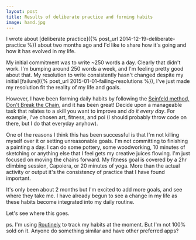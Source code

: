 ```yaml
---
layout: post
title: Results of deliberate practice and forming habits
image: hand.jpg
---
```


I wrote about [deliberate practice]({% post_url 2014-12-19-deliberate-practice %}) about two months ago and I'd like to share how it's going and how it has evolved in my life.

My initial commitment was to write ~250 words a day. Clearly that didn't work.  I'm bumping around 250 words a week, and I'm feeling pretty good about that. My resolution to write consistently hasn't changed despite my initial [failure]({% post_url 2015-01-01-failing-resolutions %}), I've just made my resolution fit the reality of my life and goals. 

However, I have been forming daily habits by following the [Seinfeld method, Don't Break the Chain](http://lifehacker.com/281626/jerry-seinfelds-productivity-secret), and it has been great! Decide upon a manageable task that relates to a skill you want to improve and *do it every day*. For example, I've chosen art, fitness, and poi (I should probably throw code on there, but I do that everyday anyhow). 

One of the reasons I think this has been successful is that I'm not killing myself over it or setting unreasonable goals. I'm not committing to finishing a painting a day. I can do some pottery, some woodworking, 10 minutes of sketching or anything else that I feel gets my creative juices flowing. I'm just focused on moving the chains forward. My fitness goal is covered by a 2hr climbing session, Capoiera, or 20 minutes of yoga. More than the actual activity or output it's the consistency of practice that I have found important.

It's only been about 2 months but I'm excited to add more goals, and see where they take me. I have already begun to see a change in my life as these habits become integrated into my daily routine.

Let's see where this goes.  

ps. I'm using [Routinely](https://play.google.com/store/apps/details?id=com.braavos.apps.routinely&hl=en) to track my habits at the moment. But I'm not 100% sold on it. Anyone do something similar and have other preferred apps?

